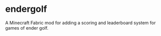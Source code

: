# endergolf

A Minecraft Fabric mod for adding a scoring and leaderboard system for games of ender golf.